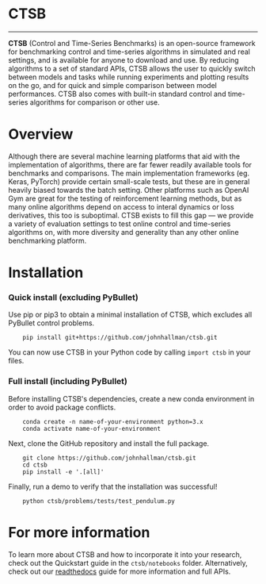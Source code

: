 # CTSB
**********

**CTSB** (Control and Time-Series Benchmarks) is an open-source framework for benchmarking control and time-series algorithms in simulated and real settings, and is available for anyone to download and use. By reducing algorithms to a set of standard APIs, CTSB allows the user to quickly switch between models and tasks while running experiments and plotting results on the go, and for quick and simple comparison between model performances. CTSB also comes with built-in standard control and time-series algorithms for comparison or other use.


Overview
========

Although there are several machine learning platforms that aid with the implementation of algorithms, there are far fewer readily available tools for benchmarks and comparisons. The main implementation frameworks (eg. Keras, PyTorch) provide certain small-scale tests, but these are in general heavily biased towards the batch setting. Other platforms such as OpenAI Gym are great for the testing of reinforcement learning methods, but as many online algorithms depend on access to interal dynamics or loss derivatives, this too is suboptimal. CTSB exists to fill this gap — we provide a variety of evaluation settings to test online control and time-series algorithms on, with more diversity and generality than any other online benchmarking platform.


Installation
============

### Quick install (excluding PyBullet)

Use pip or pip3 to obtain a minimal installation of CTSB, which excludes all PyBullet control problems.

```
    pip install git+https://github.com/johnhallman/ctsb.git
```

You can now use CTSB in your Python code by calling `import ctsb` in your files. 


### Full install (including PyBullet)

Before installing CTSB's dependencies, create a new conda environment in order to avoid package conflicts.

```
    conda create -n name-of-your-environment python=3.x
    conda activate name-of-your-environment
```

Next, clone the GitHub repository and install the full package.

```
    git clone https://github.com/johnhallman/ctsb.git
    cd ctsb
    pip install -e '.[all]'
```

Finally, run a demo to verify that the installation was successful!

```
    python ctsb/problems/tests/test_pendulum.py
```


For more information
====================

To learn more about CTSB and how to incorporate it into your research, check out the Quickstart guide in the ```ctsb/notebooks``` folder. Alternatively, check out our [readthedocs](https://ctsb.readthedocs.io/en/latest/) guide for more information and full APIs.

